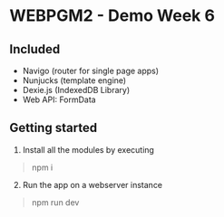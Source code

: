 # WEBPGM2 - Demo Week 6

## Included
* Navigo (router for single page apps)
* Nunjucks (template engine)
* Dexie.js (IndexedDB Library)
* Web API: FormData

## Getting started
1. Install all the modules by executing
>  npm i

2. Run the app on a webserver instance
> npm run dev
